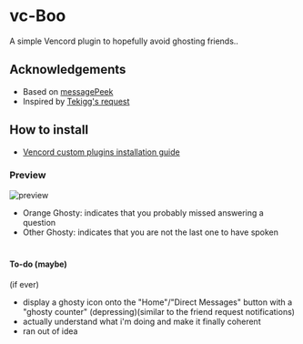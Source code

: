 # vc-Boo
A simple Vencord plugin to hopefully avoid ghosting friends..

## Acknowledgements

- Based on [messagePeek](https://github.com/Domis-Vencord-Plugins/MessagePeek)
- Inspired by [Tekigg's request](https://github.com/Vencord/plugin-requests/issues/852)


## How to install

- [Vencord custom plugins installation guide](https://docs.vencord.dev/installing/custom-plugins/)


### Preview

![preview](https://github.com/ve-i/vc-Boo/blob/main/preview/preview2.png)

- Orange Ghosty: indicates that you probably missed answering a question
- Other Ghosty: indicates that you are not the last one to have spoken

#

#### To-do (maybe)
(if ever)


- display a ghosty icon onto the "Home"/"Direct Messages" button with a "ghosty counter" (depressing)(similar to the friend request notifications)
- actually understand what i'm doing and make it finally coherent
- ran out of idea
